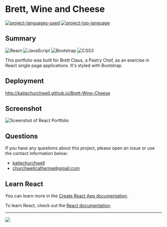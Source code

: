 # Brett, Wine and Cheese
  [![project-languages-used](https://img.shields.io/github/languages/count/katiechurchwell/Brett-Wine-Cheese?color=important)](https://github.com/katiechurchwell/Brett-Wine-Cheese)
  [![project-top-language](https://img.shields.io/github/languages/top/katiechurchwell/Brett-Wine-Cheese?color=blueviolet)](https://github.com/katiechurchwell/Brett-Wine-Cheese)


## Summary
![React](https://img.shields.io/badge/react-%2320232a.svg?style=flat&logo=react&logoColor=%2361DAFB)
![JavaScript](https://img.shields.io/badge/JavaScript_ES6-%23323330.svg?style=flat&logo=javascript&logoColor=%23F7DF1E)
![Bootstrap](https://img.shields.io/badge/bootstrap-%23563D7C.svg?style=f&logo=bootstrap&logoColor=white)
![CSS3](https://img.shields.io/badge/css3-%231572B6.svg?style=flat&logo=css3&logoColor=white)

This portfolio was built for Brett Claus, a Pastry Chef, as an exercise in React single page applications. It's styled with Bootstrap. 
## Deployment
http://katiechurchwell.github.io/Brett-Wine-Cheese
## Screenshot
![Sceenshot of React Portfolio](./screenshot.png)
## Questions
  If you have any questions about this project, please open an issue or use the contact information below:
  * [katiechurchwell](https://www.github.com/katiechurchwell)
  * [churchwellcatherine@gmail.com](mailto:churchwellcatherine@gmail.com)

## Learn React
You can learn more in the [Create React App documentation](https://facebook.github.io/create-react-app/docs/getting-started).

To learn React, check out the [React documentation](https://reactjs.org/).

---
  ![](https://img.shields.io/badge/license-MIT-blue)


